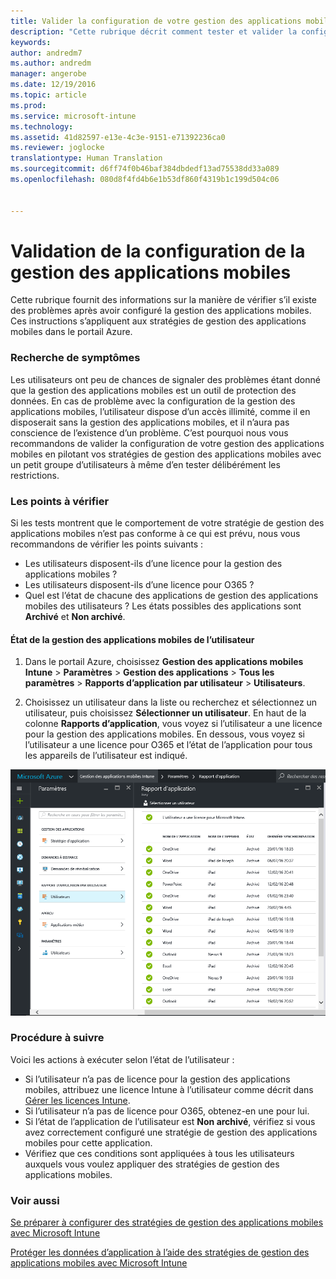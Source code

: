 ```yaml
---
title: Valider la configuration de votre gestion des applications mobiles | Documentation Microsoft
description: "Cette rubrique décrit comment tester et valider la configuration et le bon fonctionnement de votre stratégie de gestion des applications mobiles."
keywords: 
author: andredm7
ms.author: andredm
manager: angerobe
ms.date: 12/19/2016
ms.topic: article
ms.prod: 
ms.service: microsoft-intune
ms.technology: 
ms.assetid: 41d82597-e13e-4c3e-9151-e71392236ca0
ms.reviewer: joglocke
translationtype: Human Translation
ms.sourcegitcommit: d6ff74f0b46baf384dbdedf13ad75538dd33a089
ms.openlocfilehash: 080d8f4fd4b6e1b53df860f4319b1c199d504c06


---
```


# <a name="validating-your-mobile-application-management-setup"></a>Validation de la configuration de la gestion des applications mobiles

Cette rubrique fournit des informations sur la manière de vérifier s’il existe des problèmes après avoir configuré la gestion des applications mobiles. Ces instructions s’appliquent aux stratégies de gestion des applications mobiles dans le portail Azure.

### <a name="checking-for-symptoms"></a>Recherche de symptômes
Les utilisateurs ont peu de chances de signaler des problèmes étant donné que la gestion des applications mobiles est un outil de protection des données. En cas de problème avec la configuration de la gestion des applications mobiles, l’utilisateur dispose d’un accès illimité, comme il en disposerait sans la gestion des applications mobiles, et il n’aura pas conscience de l’existence d’un problème. C’est pourquoi nous vous recommandons de valider la configuration de votre gestion des applications mobiles en pilotant vos stratégies de gestion des applications mobiles avec un petit groupe d’utilisateurs à même d’en tester délibérément les restrictions.


### <a name="what-to-check"></a>Les points à vérifier

Si les tests montrent que le comportement de votre stratégie de gestion des applications mobiles n’est pas conforme à ce qui est prévu, nous vous recommandons de vérifier les points suivants :

- Les utilisateurs disposent-ils d’une licence pour la gestion des applications mobiles ?
- Les utilisateurs disposent-ils d’une licence pour O365 ?
- Quel est l’état de chacune des applications de gestion des applications mobiles des utilisateurs ? Les états possibles des applications sont **Archivé** et **Non archivé**.

#### <a name="user-mam-status"></a>État de la gestion des applications mobiles de l’utilisateur
1. Dans le portail Azure, choisissez **Gestion des applications mobiles Intune** > **Paramètres** > **Gestion des applications** > **Tous les paramètres** > **Rapports d’application par utilisateur** > **Utilisateurs**.

2. Choisissez un utilisateur dans la liste ou recherchez et sélectionnez un utilisateur, puis choisissez **Sélectionner un utilisateur**. En haut de la colonne **Rapports d’application**, vous voyez si l’utilisateur a une licence pour la gestion des applications mobiles. En dessous, vous voyez si l’utilisateur a une licence pour O365 et l’état de l’application pour tous les appareils de l’utilisateur est indiqué.

![État de l’application pour la gestion des applications mobiles](..\media\ts-mam-user-apps.png)

### <a name="what-to-do"></a>Procédure à suivre
Voici les actions à exécuter selon l’état de l’utilisateur :

- Si l’utilisateur n’a pas de licence pour la gestion des applications mobiles, attribuez une licence Intune à l’utilisateur comme décrit dans [Gérer les licences Intune](..\get-started\start-with-a-paid-subscription-to-microsoft-intune.md).
- Si l’utilisateur n’a pas de licence pour O365, obtenez-en une pour lui.
- Si l’état de l’application de l’utilisateur est **Non archivé**, vérifiez si vous avez correctement configuré une stratégie de gestion des applications mobiles pour cette application.
- Vérifiez que ces conditions sont appliquées à tous les utilisateurs auxquels vous voulez appliquer des stratégies de gestion des applications mobiles.

### <a name="see-also"></a>Voir aussi
[Se préparer à configurer des stratégies de gestion des applications mobiles avec Microsoft Intune](..\deploy-use\get-ready-to-configure-mobile-app-management-policies-with-microsoft-intune.md)

[Protéger les données d’application à l’aide des stratégies de gestion des applications mobiles avec Microsoft Intune](..\deploy-use\protect-app-data-using-mobile-app-management-policies-with-microsoft-intune.md)



<!--HONumber=Dec16_HO2-->


